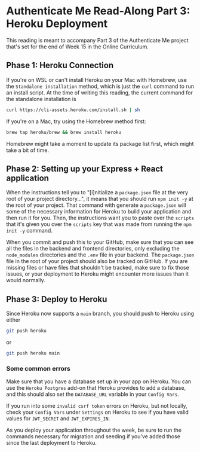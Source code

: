 # Authenticate Me Read-Along Part 3: Heroku Deployment

This reading is meant to accompany Part 3 of the Authenticate Me project that's
set for the end of Week 15 in the Online Curriculum.

## Phase 1: Heroku Connection

If you're on WSL or can't install Heroku on your Mac with Homebrew, use the
`Standalone installation` method, which is just the `curl` command to run an
install script. At the time of writing this reading, the current command for the
standalone installation is

```sh
curl https://cli-assets.heroku.com/install.sh | sh
```

If you're on a Mac, try using the Homebrew method first:

```sh
brew tap heroku/brew && brew install heroku
```

Homebrew might take a moment to update its package list first, which might take
a bit of time.

## Phase 2: Setting up your Express + React application

When the instructions tell you to "[i]nitialize a `package.json` file at the
very root of your project directory...", it means that you should run `npm init
-y` at the root of your project. That command with generate a `package.json`
will some of the necessary information for Heroku to build your application and
then run it for you. Then, the instructions want you to paste over the `scripts`
that it's given you over the `scripts` key that was made from running the `npm
init -y` command.

When you commit and push this to your GitHub, make sure that you can see all the
files in the backend and frontend directories, only excluding the `node_modules`
directories and the `.env` file in your backend. The `package.json` file in the
root of your project should also be tracked on GitHub. If you are missing files
or have files that shouldn't be tracked, make sure to fix those issues, or your
deployment to Heroku might encounter more issues than it would normally.

## Phase 3: Deploy to Heroku

Since Heroku now supports a `main` branch, you should push to Heroku using
either

```sh
git push heroku
```

or

```sh
git push heroku main
```

### Some common errors

Make sure that you have a database set up in your app on Heroku. You can use the
`Heroku Postgres` add-on that Heroku provides to add a database, and this should
also set the `DATABASE_URL` variable in your `Config Vars`.

If you run into some `invalid csrf token` errors on Heroku, but not locally,
check your `Config Vars` under `Settings` on Heroku to see if you have valid
values for `JWT_SECRET` and `JWT_EXPIRES_IN`.

As you deploy your application throughout the week, be sure to run the commands
necessary for migration and seeding if you've added those since the last
deployment to Heroku.
